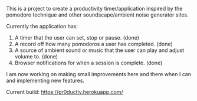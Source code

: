 This is a project to create a productivity timer/application inspired by the pomodoro technique and other soundscape/ambient noise generator sites.  

Currently the application has: 
1. A timer that the user can set, stop or pause. (done)
2. A record off how many pomodoros a user has completed. (done)
3. A source of ambient sound or music that the user can play and adjust volume to. (done)
4. Browser notifications for when a session is complete. (done) 

I am now working on making small improvements here and there when I can and implementing new features. 

Current build: https://pr0ductiv.herokuapp.com/


